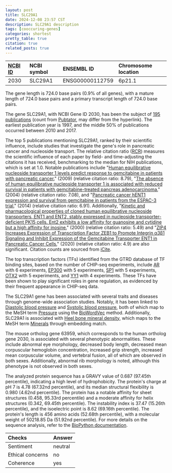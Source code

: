 ```yaml
---
layout: post
title: SLC29A1
date: 2024-12-08 23:57 CST
description: SLC29A1 description
tags: [cooccuring-genes]
categories: shortest
pretty_table: true
citation: true
related_posts: true
---
```




| [NCBI ID](https://www.ncbi.nlm.nih.gov/gene/2030) | NCBI symbol | ENSEMBL ID | Chromosome location |
| :-------- | :------- | :-------- | :------- |
| 2030  | SLC29A1 | ENSG00000112759 | 6p21.1 |



The gene length is 724.0 base pairs (0.9% of all genes), with a mature length of 724.0 base pairs and a primary transcript length of 724.0 base pairs.


The gene SLC29A1, with NCBI Gene ID 2030, has been the subject of [195 publications](https://pubmed.ncbi.nlm.nih.gov/?term=%22SLC29A1%22) (count from [Pubtator](https://academic.oup.com/nar/article/47/W1/W587/5494727), may differ from the hyperlink). The earliest publication year is 1997, and the middle 50% of publications occurred between 2010 and 2017.


The top 5 publications mentioning SLC29A1, ranked by their scientific influence, include studies that investigate the gene's role in pancreatic cancer and nucleoside transport. The relative citation ratio ([RCR](https://journals.plos.org/plosbiology/article?id=10.1371/journal.pbio.1002541)) measures the scientific influence of each paper by field- and time-adjusting the citations it has received, benchmarking to the median for NIH publications, which is set at 1.0. Notable publications include "[Human equilibrative nucleoside transporter 1 levels predict response to gemcitabine in patients with pancreatic cancer.](https://pubmed.ncbi.nlm.nih.gov/18992248)" (2009) (relative citation ratio: 8.79), "[The absence of human equilibrative nucleoside transporter 1 is associated with reduced survival in patients with gemcitabine-treated pancreas adenocarcinoma.](https://pubmed.ncbi.nlm.nih.gov/15501974)" (2004) (relative citation ratio: 7.08), and "[Pancreatic cancer hENT1 expression and survival from gemcitabine in patients from the ESPAC-3 trial.](https://pubmed.ncbi.nlm.nih.gov/24301456)" (2014) (relative citation ratio: 6.91). Additionally, "[Kinetic and pharmacological properties of cloned human equilibrative nucleoside transporters, ENT1 and ENT2, stably expressed in nucleoside transporter-deficient PK15 cells. Ent2 exhibits a low affinity for guanosine and cytidine but a high affinity for inosine.](https://pubmed.ncbi.nlm.nih.gov/10722669)" (2000) (relative citation ratio: 5.49) and "[ZIP4 Increases Expression of Transcription Factor ZEB1 to Promote Integrin α3β1 Signaling and Inhibit Expression of the Gemcitabine Transporter ENT1 in Pancreatic Cancer Cells.](https://pubmed.ncbi.nlm.nih.gov/31711924)" (2020) (relative citation ratio: 4.9) are also significant. Citation counts are sourced from [iCite](https://icite.od.nih.gov).





The top transcription factors (TFs) identified from the GTRD database of TF binding sites, based on the number of CHIP-seq experiments, include [AR](https://www.ncbi.nlm.nih.gov/gene/367) with 6 experiments, [EP300](https://www.ncbi.nlm.nih.gov/gene/2033) with 5 experiments, [SP1](https://www.ncbi.nlm.nih.gov/gene/6667) with 5 experiments, [OTX2](https://www.ncbi.nlm.nih.gov/gene/5015) with 5 experiments, and [YY1](https://www.ncbi.nlm.nih.gov/gene/7528) with 4 experiments. These TFs have been shown to play significant roles in gene regulation, as evidenced by their frequent appearance in CHIP-seq data.





The SLC29A1 gene has been associated with several traits and diseases through genome-wide association studies. Notably, it has been linked to [Diastolic blood pressure](https://pubmed.ncbi.nlm.nih.gov/33230300) and [Systolic blood pressure](https://pubmed.ncbi.nlm.nih.gov/33230300), both of which map to the MeSH term [Pressure](https://meshb.nlm.nih.gov/record/ui?ui=D011312) using the [BioWordVec](https://www.nature.com/articles/s41597-019-0055-0) method. Additionally, SLC29A1 is associated with [Heel bone mineral density](https://pubmed.ncbi.nlm.nih.gov/30048462), which maps to the MeSH term [Minerals](https://meshb.nlm.nih.gov/record/ui?ui=D008903) through embedding match.


The mouse ortholog gene 63959, which corresponds to the human ortholog gene 2030, is associated with several phenotypic abnormalities. These include abnormal eye morphology, decreased body length, decreased mean corpuscular hemoglobin concentration, increased grip strength, increased mean corpuscular volume, and vertebral fusion, all of which are observed in both sexes. Additionally, abnormal rib morphology is noted, although this phenotype is not observed in both sexes.


The analyzed protein sequence has a GRAVY value of 0.687 (97.45th percentile), indicating a high level of hydrophobicity. The protein's charge at pH 7 is 4.78 (67.32nd percentile), and its median structural flexibility is 0.980 (4.62nd percentile). The protein has a notable affinity for sheet structures (0.458, 95.33rd percentile) and a moderate affinity for helix structures (0.342, 69.45th percentile). The instability index is 37.47 (15.26th percentile), and the isoelectric point is 8.62 (69.16th percentile). The protein's length is 456 amino acids (52.68th percentile), with a molecular weight of 50218.85 Da (51.92nd percentile). For more details on the sequence analysis, refer to the [BioPython documentation](https://biopython.org/docs/1.75/api/Bio.SeqUtils.ProtParam.html).



| Checks    | Answer |
| :-------- | :------- |
| Sentiment  | neutral   |
| Ethical concerns | no     |
| Coherence    | yes    |